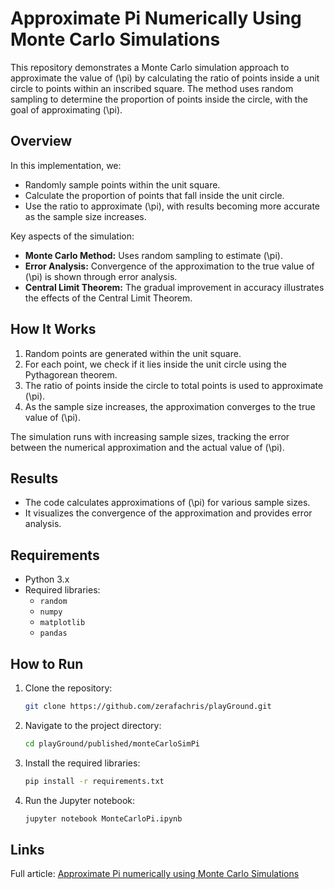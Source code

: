 # Approximate Pi Numerically Using Monte Carlo Simulations

This repository demonstrates a Monte Carlo simulation approach to approximate the value of \(\pi\) by calculating the ratio of points inside a unit circle to points within an inscribed square. The method uses random sampling to determine the proportion of points inside the circle, with the goal of approximating \(\pi\).

## Overview

In this implementation, we:
- Randomly sample points within the unit square.
- Calculate the proportion of points that fall inside the unit circle.
- Use the ratio to approximate \(\pi\), with results becoming more accurate as the sample size increases.

Key aspects of the simulation:
- **Monte Carlo Method:** Uses random sampling to estimate \(\pi\).
- **Error Analysis:** Convergence of the approximation to the true value of \(\pi\) is shown through error analysis.
- **Central Limit Theorem:** The gradual improvement in accuracy illustrates the effects of the Central Limit Theorem.

## How It Works

1. Random points are generated within the unit square.
2. For each point, we check if it lies inside the unit circle using the Pythagorean theorem.
3. The ratio of points inside the circle to total points is used to approximate \(\pi\).
4. As the sample size increases, the approximation converges to the true value of \(\pi\).

The simulation runs with increasing sample sizes, tracking the error between the numerical approximation and the actual value of \(\pi\).

## Results

- The code calculates approximations of \(\pi\) for various sample sizes.
- It visualizes the convergence of the approximation and provides error analysis.

## Requirements

- Python 3.x
- Required libraries:
  - `random`
  - `numpy`
  - `matplotlib`
  - `pandas`

## How to Run

1. Clone the repository:
   ```bash
   git clone https://github.com/zerafachris/playGround.git
   ```
2. Navigate to the project directory:
    ```bash
    cd playGround/published/monteCarloSimPi
    ```
3. Install the required libraries:
    ```bash
    pip install -r requirements.txt
    ```
4. Run the Jupyter notebook:
    ```bash 
    jupyter notebook MonteCarloPi.ipynb
    ```

## Links
Full article: [Approximate Pi numerically using Monte Carlo Simulations](https://github.com/zerafachris/playGround/blob/master/published/monteCarloSimPi/MonteCarloPi.ipynb)